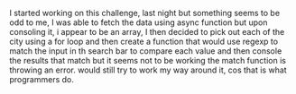  I started working on this challenge, last night but something seems to be odd to me, I was able to fetch the data using async function but upon consoling it, i appear to be an array, I then decided to pick out each of the city using a for loop and then create a function that would use regexp to match the input in th search bar to compare each value and then console the results that match but it seems not to be working the match function is throwing an error. would still try to work my way around it, cos that is what programmers do.